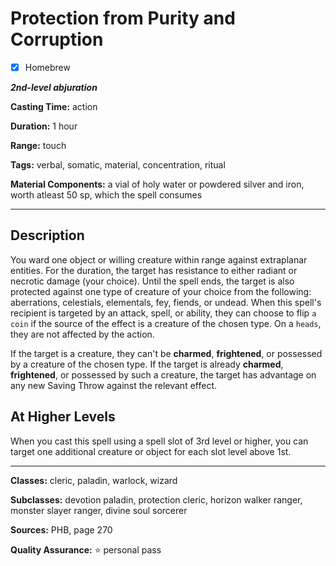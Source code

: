 # Protection from Purity and Corruption

- [x] Homebrew

***2nd-level abjuration***

**Casting Time:** action

**Duration:** 1 hour

**Range:** touch

**Tags:** verbal, somatic, material, concentration, ritual

**Material Components:** a vial of holy water or powdered silver and iron, worth atleast 50 sp, which the spell consumes

---

## Description
You ward one object or willing creature within range against extraplanar entities.
For the duration, the target has resistance to either radiant or necrotic damage (your choice).
Until the spell ends, the target is also protected against one type of creature of your choice from the following: aberrations, celestials, elementals, fey, fiends, or undead.
When this spell's recipient is targeted by an attack, spell, or ability, they can choose to flip `a coin` if the source of the effect is a creature of the chosen type.
On a `heads`, they are not affected by the action.

If the target is a creature, they can't be **charmed**, **frightened**, or possessed by a creature of the chosen type.
If the target is already **charmed**, **frightened**, or possessed by such a creature, the target has advantage on any new Saving Throw against the relevant effect.

## At Higher Levels
When you cast this spell using a spell slot of 3rd level or higher, you can target one additional creature or object for each slot level above 1st.

---

**Classes:** cleric, paladin, warlock, wizard

**Subclasses:** devotion paladin, protection cleric, horizon walker ranger, monster slayer ranger, divine soul sorcerer

**Sources:** PHB, page 270

**Quality Assurance:** :star: personal pass
